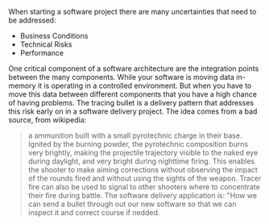 When starting a software project there are many uncertainties that need to be addressed:

* Business Conditions
* Technical Risks
* Performance

One critical component of a software architecture are the integration points between the many components. While your software is moving data in-memory it is operating in a controlled environment. But when you have to move this data between different components that you have a high chance of having problems.
The tracing bullet is a delivery pattern that addresses this risk early on in a software delivery project.
The idea comes from a bad source, from wikipedia:
> a ammunition built with a small pyrotechnic charge in their base. Ignited by the burning powder, the pyrotechnic composition burns very brightly, making the projectile trajectory visible to the naked eye during daylight, and very bright during nighttime firing. This enables the shooter to make aiming corrections without observing the impact of the rounds fired and without using the sights of the weapon. Tracer fire can also be used to signal to other shooters where to concentrate their fire during battle.
The software delivery application is: "How we can send a bullet through out our new software so that we can inspect it and correct course if nedded.
